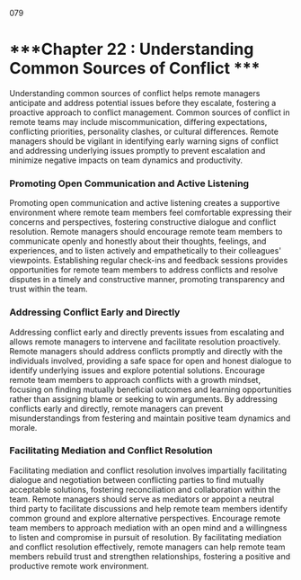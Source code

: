 079

# ***Chapter 22 : Understanding Common Sources of Conflict ***


Understanding common sources of conflict helps remote managers anticipate and address potential issues before they escalate, fostering a proactive approach to conflict management. Common sources of conflict in remote teams may include miscommunication, differing expectations, conflicting priorities, personality clashes, or cultural differences. Remote managers should be vigilant in identifying early warning signs of conflict and addressing underlying issues promptly to prevent escalation and minimize negative impacts on team dynamics and productivity.

### **Promoting Open Communication and Active Listening**

Promoting open communication and active listening creates a supportive environment where remote team members feel comfortable expressing their concerns and perspectives, fostering constructive dialogue and conflict resolution. Remote managers should encourage remote team members to communicate openly and honestly about their thoughts, feelings, and experiences, and to listen actively and empathetically to their colleagues' viewpoints. Establishing regular check-ins and feedback sessions provides opportunities for remote team members to address conflicts and resolve disputes in a timely and constructive manner, promoting transparency and trust within the team.

### **Addressing Conflict Early and Directly**

Addressing conflict early and directly prevents issues from escalating and allows remote managers to intervene and facilitate resolution proactively. Remote managers should address conflicts promptly and directly with the individuals involved, providing a safe space for open and honest dialogue to identify underlying issues and explore potential solutions. Encourage remote team members to approach conflicts with a growth mindset, focusing on finding mutually beneficial outcomes and learning opportunities rather than assigning blame or seeking to win arguments. By addressing conflicts early and directly, remote managers can prevent misunderstandings from festering and maintain positive team dynamics and morale.

### **Facilitating Mediation and Conflict Resolution**

Facilitating mediation and conflict resolution involves impartially facilitating dialogue and negotiation between conflicting parties to find mutually acceptable solutions, fostering reconciliation and collaboration within the team. Remote managers should serve as mediators or appoint a neutral third party to facilitate discussions and help remote team members identify common ground and explore alternative perspectives. Encourage remote team members to approach mediation with an open mind and a willingness to listen and compromise in pursuit of resolution. By facilitating mediation and conflict resolution effectively, remote managers can help remote team members rebuild trust and strengthen relationships, fostering a positive and productive remote work environment.



